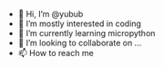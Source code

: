 - 👋 Hi, I’m @yubub
- 👀 I’m mostly interested in coding
- 🌱 I’m currently learning micropython
- 💞️ I’m looking to collaborate on ...
- 📫 How to reach me 

<!---
yubub/yubub is a ✨ special ✨ repository because its `README.md` (this file) appears on your GitHub profile.
You can click the Preview link to take a look at your changes.
--->
